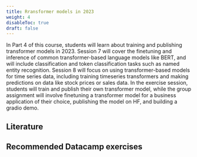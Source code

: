 ```yaml
---
title: Rransformer models in 2023
weight: 4
disableToc: true
draft: false
---
```


In Part 4 of this course, students will learn about training and publishing transformer models in 2023. Session 7 will cover the finetuning and inference of common transformer-based language models like BERT, and will include classification and token classification tasks such as named entity recognition. Session 8 will focus on using transformer-based models for time series data, including training timeseries transformers and making predictions on data like stock prices or sales data. In the exercise session, students will train and publish their own transformer model, while the group assignment will involve finetuning a transformer model for a business application of their choice, publishing the model on HF, and building a gradio demo.

## Literature



## Recommended Datacamp exercises



